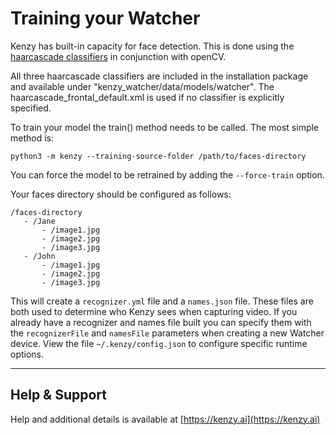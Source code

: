 # Training your Watcher

Kenzy has built-in capacity for face detection.  This is done using the [haarcascade classifiers](https://www.geeksforgeeks.org/python-haar-cascades-for-object-detection/) in conjunction with openCV.

All three haarcascade classifiers are included in the installation package and available under "kenzy_watcher/data/models/watcher".  The haarcascade_frontal_default.xml is used if no classifier is explicitly specified.

To train your model the train() method needs to be called.  The most simple method is:

```
python3 -m kenzy --training-source-folder /path/to/faces-directory
```
You can force the model to be retrained by adding the ```--force-train``` option.

Your faces directory should be configured as follows:
```
/faces-directory
   - /Jane
       - /image1.jpg
       - /image2.jpg
       - /image3.jpg
   - /John
       - /image1.jpg
       - /image2.jpg
       - /image3.jpg
```

This will create a ```recognizer.yml``` file and a ```names.json``` file.  These files are both used to determine who Kenzy sees when capturing video.  If you already have a recognizer and names file built you can specify them with the ```recognizerFile``` and ```namesFile``` parameters when creating a new Watcher device.  View the file ```~/.kenzy/config.json``` to configure specific runtime options.

-----

## Help &amp; Support
Help and additional details is available at [https://kenzy.ai](https://kenzy.ai)